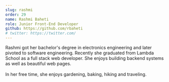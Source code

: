 ```yaml
---
slug: rashmi  
order: 29
name: Rashmi Baheti
role: Junior Front-End Developer
github: https://github.com/rbaheti
# twitter: https://twitter.com/
---
```


Rashmi got her bachelor's degree in electronics engineering and later pivoted to software engineering. Recently she graduated from Lambda School as a full stack web developer. She enjoys building backend systems as well as beautiful web pages.
<br /><br />
In her free time, she enjoys gardening, baking, hiking and traveling.

